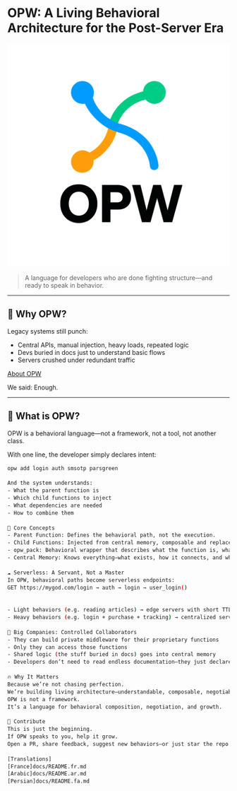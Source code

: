 # OPW: A Living Behavioral Architecture for the Post-Server Era

![OPW Logo](logo/opw.png)

> A language for developers who are done fighting structure—and ready to speak in behavior.

---


## 🧠 Why OPW?

Legacy systems still punch:
- Central APIs, manual injection, heavy loads, repeated logic
- Devs buried in docs just to understand basic flows
- Servers crushed under redundant traffic
  
[About OPW](docs/about.md)

We said: Enough.

---

## 🚀 What is OPW?

OPW is a behavioral language—not a framework, not a tool, not another class.

With one line, the developer simply declares intent:

```bash
opw add login auth smsotp parsgreen

And the system understands:
- What the parent function is
- Which child functions to inject
- What dependencies are needed
- How to combine them

🧩 Core Concepts
- Parent Function: Defines the behavioral path, not the execution.
- Child Functions: Injected from central memory, composable and replaceable.
- opw_pack: Behavioral wrapper that describes what the function is, what it needs, and how it connects.
- Central Memory: Knows everything—what exists, how it connects, and what should be executed.

☁️ Serverless: A Servant, Not a Master
In OPW, behavioral paths become serverless endpoints:
GET https://mygod.com/login → auth → login → user_login()


- Light behaviors (e.g. reading articles) → edge servers with short TTL
- Heavy behaviors (e.g. login + purchase + tracking) → centralized servers with cache and queues

🏢 Big Companies: Controlled Collaborators
- They can build private middleware for their proprietary functions
- Only they can access those functions
- Shared logic (the stuff buried in docs) goes into central memory
- Developers don’t need to read endless documentation—they just declare what they want

🔥 Why It Matters
Because we’re not chasing perfection.
We’re building living architecture—understandable, composable, negotiable.
OPW is not a framework.
It’s a language for behavioral composition, negotiation, and growth.

🤝 Contribute
This is just the beginning.
If OPW speaks to you, help it grow.
Open a PR, share feedback, suggest new behaviors—or just star the repo to let us know you’re watching.

[Translations]
[France]docs/README.fr.md
[Arabic]docs/README.ar.md
[Persian]docs/README.fa.md
